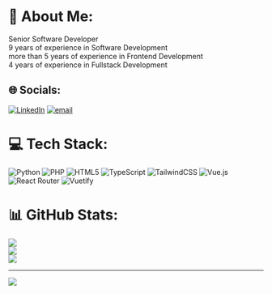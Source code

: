 # 💫 About Me:
Senior Software Developer<br>9 years of experience in Software Development<br> more than 5 years of experience in Frontend Development<br> 4 years of experience in Fullstack Development<br>


## 🌐 Socials:
[![LinkedIn](https://img.shields.io/badge/LinkedIn-%230077B5.svg?logo=linkedin&logoColor=white)](https://linkedin.com/in/https://www.linkedin.com/in/caleb-chan-b71474207/) [![email](https://img.shields.io/badge/Email-D14836?logo=gmail&logoColor=white)](mailto:chanchunkeen@gmail.com) 

# 💻 Tech Stack:
![Python](https://img.shields.io/badge/python-3670A0?style=for-the-badge&logo=python&logoColor=ffdd54) ![PHP](https://img.shields.io/badge/php-%23777BB4.svg?style=for-the-badge&logo=php&logoColor=white) ![HTML5](https://img.shields.io/badge/html5-%23E34F26.svg?style=for-the-badge&logo=html5&logoColor=white) ![TypeScript](https://img.shields.io/badge/typescript-%23007ACC.svg?style=for-the-badge&logo=typescript&logoColor=white) ![TailwindCSS](https://img.shields.io/badge/tailwindcss-%2338B2AC.svg?style=for-the-badge&logo=tailwind-css&logoColor=white) ![Vue.js](https://img.shields.io/badge/vue.js-%2335495e.svg?style=for-the-badge&logo=vuedotjs&logoColor=%234FC08D) ![React Router](https://img.shields.io/badge/React_Router-CA4245?style=for-the-badge&logo=react-router&logoColor=white) ![Vuetify](https://img.shields.io/badge/Vuetify-1867C0?style=for-the-badge&logo=vuetify&logoColor=AEDDFF)
# 📊 GitHub Stats:
![](https://github-readme-stats.vercel.app/api?username=CalebChan1992&theme=dark&hide_border=false&include_all_commits=false&count_private=false)<br/>
![](https://nirzak-streak-stats.vercel.app/?user=CalebChan1992&theme=dark&hide_border=false)<br/>
![](https://github-readme-stats.vercel.app/api/top-langs/?username=CalebChan1992&theme=dark&hide_border=false&include_all_commits=false&count_private=false&layout=compact)

---
[![](https://visitcount.itsvg.in/api?id=CalebChan1992&icon=0&color=0)](https://visitcount.itsvg.in)

<!-- Proudly created with GPRM ( https://gprm.itsvg.in ) -->